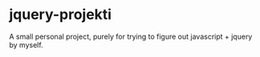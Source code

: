 # jquery-projekti
A small personal project, purely for trying to figure out javascript + jquery by myself. 
